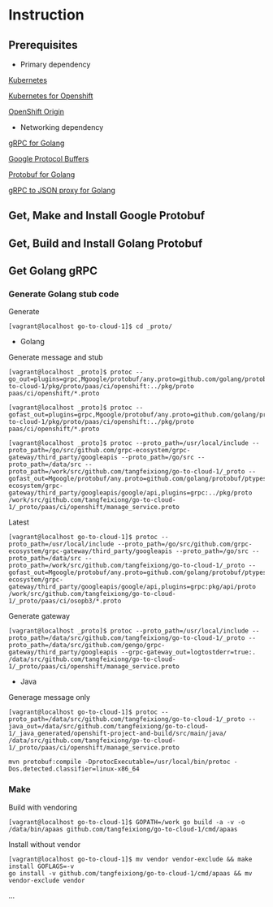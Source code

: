 # Instruction

## Prerequisites

* Primary dependency

[Kubernetes](https://github.com/kubernetes/kubernetes)

[Kubernetes for Openshift](https://github.com/openshift/kubernetes)

[OpenShift Origin](https://github.com/openshift/origin)

* Networking dependency

[gRPC for Golang](https://github.com/grpc/grpc-go)

[Google Protocol Buffers](https://github.com/google/protobuf)

[Protobuf for Golang](https://github.com/golang/protobuf)

[gRPC to JSON proxy for Golang](https://github.com/grpc-ecosystem/grpc-gateway)

## Get, Make and Install Google Protobuf

## Get, Build and Install Golang Protobuf

## Get Golang gRPC

### Generate Golang stub code

Generate

    [vagrant@localhost go-to-cloud-1]$ cd _proto/

* Golang

Generate message and stub

    [vagrant@localhost _proto]$ protoc --go_out=plugins=grpc,Mgoogle/protobuf/any.proto=github.com/golang/protobuf/ptypes/any,Mpaas/ci/openshift=github.com/tangfeixiong/go-to-cloud-1/pkg/proto/paas/ci/openshift:../pkg/proto paas/ci/openshift/*.proto

    [vagrant@localhost _proto]$ protoc --gofast_out=plugins=grpc,Mgoogle/protobuf/any.proto=github.com/golang/protobuf/ptypes/any,Mpaas/ci/openshift=github.com/tangfeixiong/go-to-cloud-1/pkg/proto/paas/ci/openshift:../pkg/proto paas/ci/openshift/*.proto

    [vagrant@localhost _proto]$ protoc --proto_path=/usr/local/include --proto_path=/go/src/github.com/grpc-ecosystem/grpc-gateway/third_party/googleapis --proto_path=/go/src --proto_path=/data/src --proto_path=/work/src/github.com/tangfeixiong/go-to-cloud-1/_proto --gofast_out=Mgoogle/protobuf/any.proto=github.com/golang/protobuf/ptypes/any,Mgoogle/api/annotations.proto=github.com/grpc-ecosystem/grpc-gateway/third_party/googleapis/google/api,plugins=grpc:../pkg/proto /work/src/github.com/tangfeixiong/go-to-cloud-1/_proto/paas/ci/openshift/manage_service.proto

Latest

    [vagrant@localhost go-to-cloud-1]$ protoc --proto_path=/usr/local/include --proto_path=/go/src/github.com/grpc-ecosystem/grpc-gateway/third_party/googleapis --proto_path=/go/src --proto_path=/data/src --proto_path=/work/src/github.com/tangfeixiong/go-to-cloud-1/_proto --gofast_out=Mgoogle/protobuf/any.proto=github.com/golang/protobuf/ptypes/any,Mgoogle/api/annotations.proto=github.com/grpc-ecosystem/grpc-gateway/third_party/googleapis/google/api,plugins=grpc:pkg/api/proto /work/src/github.com/tangfeixiong/go-to-cloud-1/_proto/paas/ci/osopb3/*.proto

Generate gateway

    [vagrant@localhost _proto]$ protoc --proto_path=/usr/local/include --proto_path=/data/src/github.com/tangfeixiong/go-to-cloud-1/_proto --proto_path=/data/src/github.com/gengo/grpc-gateway/third_party/googleapis --grpc-gateway_out=logtostderr=true:. /data/src/github.com/tangfeixiong/go-to-cloud-1/_proto/paas/ci/openshift/manage_service.proto

* Java

Generage message only

    [vagrant@localhost go-to-cloud-1]$ protoc --proto_path=/data/src/github.com/tangfeixiong/go-to-cloud-1/_proto --java_out=/data/src/github.com/tangfeixiong/go-to-cloud-1/_java_generated/openshift-project-and-build/src/main/java/ /data/src/github.com/tangfeixiong/go-to-cloud-1/_proto/paas/ci/openshift/manage_service.proto 

    mvn protobuf:compile -DprotocExecutable=/usr/local/bin/protoc -Dos.detected.classifier=linux-x86_64

### Make

Build with vendoring

    [vagrant@localhost go-to-cloud-1]$ GOPATH=/work go build -a -v -o /data/bin/apaas github.com/tangfeixiong/go-to-cloud-1/cmd/apaas


Install without vendor

    [vagrant@localhost go-to-cloud-1]$ mv vendor vendor-exclude && make install GOFLAGS=-v
    go install -v github.com/tangfeixiong/go-to-cloud-1/cmd/apaas && mv vendor-exclude vendor

...


